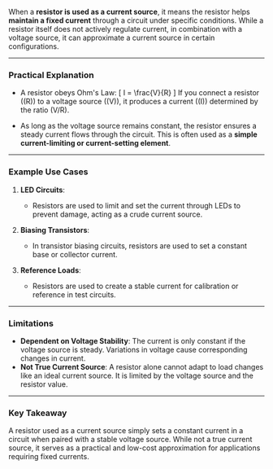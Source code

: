 When a **resistor is used as a current source**, it means the resistor helps **maintain a fixed current** through a circuit under specific conditions. While a resistor itself does not actively regulate current, in combination with a voltage source, it can approximate a current source in certain configurations.

---

### Practical Explanation
- A resistor obeys Ohm's Law:
  \[
  I = \frac{V}{R}
  \]
  If you connect a resistor (\(R\)) to a voltage source (\(V\)), it produces a current (\(I\)) determined by the ratio \(V/R\).

- As long as the voltage source remains constant, the resistor ensures a steady current flows through the circuit. This is often used as a **simple current-limiting or current-setting element**.

---

### Example Use Cases
1. **LED Circuits**:
   - Resistors are used to limit and set the current through LEDs to prevent damage, acting as a crude current source.

2. **Biasing Transistors**:
   - In transistor biasing circuits, resistors are used to set a constant base or collector current.

3. **Reference Loads**:
   - Resistors are used to create a stable current for calibration or reference in test circuits.

---

### Limitations
- **Dependent on Voltage Stability**: The current is only constant if the voltage source is steady. Variations in voltage cause corresponding changes in current.
- **Not True Current Source**: A resistor alone cannot adapt to load changes like an ideal current source. It is limited by the voltage source and the resistor value.

---

### Key Takeaway
A resistor used as a current source simply sets a constant current in a circuit when paired with a stable voltage source. While not a true current source, it serves as a practical and low-cost approximation for applications requiring fixed currents.
